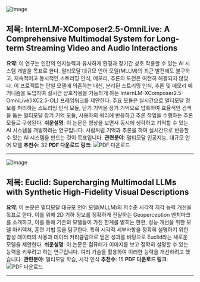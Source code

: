![Image](https://avatars/bcc9bf5cbf67546ad2b4c9ec8b96ac96.svg)

## 제목: InternLM-XComposer2.5-OmniLive: A Comprehensive Multimodal System for Long-term Streaming Video and Audio Interactions
**요약**: 이 연구는 인간의 인지능력과 유사하게 환경과 장기간 상호 작용할 수 있는 AI 시스템 개발을 목표로 한다. 멀티모달 대규모 언어 모델(MLLM)의 최근 발전에도 불구하고, 지속적이고 동시적인 스트리밍 인식, 메모리, 추론의 도전은 여전히 해결되지 않았다. 이 프로젝트는 단일 모델에 의존하는 대신, 분리된 스트리밍 인식, 추론 및 메모리 메커니즘을 도입하여 실시간 상호작용을 가능하게 하는 InternLM-XComposer2.5-OmniLive(IXC2.5-OL) 프레임워크를 제안한다. 주요 모듈은 실시간으로 멀티모달 정보를 처리하는 스트리밍 인식 모듈, 단기 기억을 장기 기억으로 압축하여 효율적인 검색을 돕는 멀티모달 장기 기억 모듈, 사용자의 쿼리에 반응하고 추론 작업을 수행하는 추론 모듈로 구성된다.
**쉬운설명**: 이 논문은 영상을 보면서 동시에 생각하고 기억할 수 있는 AI 시스템을 개발하려는 연구입니다. 사람처럼 기억과 추론을 하여 실시간으로 반응할 수 있는 AI 시스템을 만드는 것이 목표입니다.
**관련분야**: 멀티모달 인공지능, 대규모 언어 모델
**추천수**: 32
**PDF 다운로드 링크**: ![PDF 다운로드](https://arxiv.org/pdf/2412.09596)

---

![Image](https://cdn-thumbnails.huggingface.co/social-thumbnails/papers/2412.08737.png)

## 제목: Euclid: Supercharging Multimodal LLMs with Synthetic High-Fidelity Visual Descriptions
**요약**: 이 논문은 멀티모달 대규모 언어 모델(MLLM)의 저수준 시각적 지각 능력 개선을 목표로 한다. 이를 위해 2D 기하 정보를 정확하게 전달하는 Geoperception 벤치마크를 소개하고, 이를 통해 기존의 모델들이 가진 한계를 밝히는 한편, 성능 개선을 위한 모델 아키텍처, 훈련 기법 등을 탐구한다. 특히 시각적 세부사항을 정확히 설명하기 위한 합성 데이터의 사용과 데이터 커리큘럼으로 얻은 성과를 바탕으로 Euclid라는 새로운 모델을 제안한다.
**쉬운설명**: 이 논문은 컴퓨터가 이미지를 보고 정확히 설명할 수 있는 능력을 키우려고 하는 연구입니다. 여러 기술을 활용하여 이러한 능력을 개선하려고 했습니다.
**관련분야**: 멀티모달 학습, 시각 인식
**추천수**: 15
**PDF 다운로드 링크**: ![PDF 다운로드](https://arxiv.org/pdf/2412.08737)

---